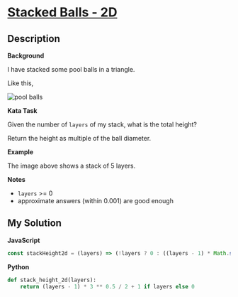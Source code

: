 # [Stacked Balls - 2D](https://www.codewars.com/kata/5bb804397274c772b40000ca)

## Description

**Background**

I have stacked some pool balls in a triangle.

Like this,

![](https://i.imgur.com/RuDkTCH.png 'pool balls')

**Kata Task**

Given the number of `layers` of my stack, what is the total height?

Return the height as multiple of the ball diameter.

**Example**

The image above shows a stack of 5 layers.

**Notes**

- `layers` >= 0
- approximate answers (within 0.001) are good enough

## My Solution

**JavaScript**

```js
const stackHeight2d = (layers) => (!layers ? 0 : ((layers - 1) * Math.sqrt(3)) / 2 + 1);
```

**Python**

```py
def stack_height_2d(layers):
    return (layers - 1) * 3 ** 0.5 / 2 + 1 if layers else 0
```

